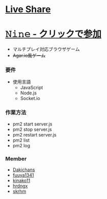# [Live Share](https://prod.liveshare.vsengsaas.visualstudio.com/join?D399E7B20350CC36AAD709162C1D5D127100)
# [𝙽𝚒𝚗𝚎 - クリックで参加](http://172.18.88.48:3000)
* マルチプレイ対応ブラウザゲーム
* ~~Agar.io風ゲーム~~

### 要件
* 使用言語
  * JavaScript
  * Node.js
  * Socket.io

### 作業方法
* pm2 start server.js
* pm2 stop server.js
* pm2 restart server.js
* pm2 list
* pm2 log

### Member
* [Dakichans](https://github.com/Dakichans "Dakichans")
* [fuuya1341](https://github.com/fuuya1341 "fuuya1341")
* [kinako11](https://github.com/kinako11 "kinako11")
* [hrdngx](https://github.com/hrdngx "hrdngx")
* [skrhm](https://github.com/skrhm "skrhm")
